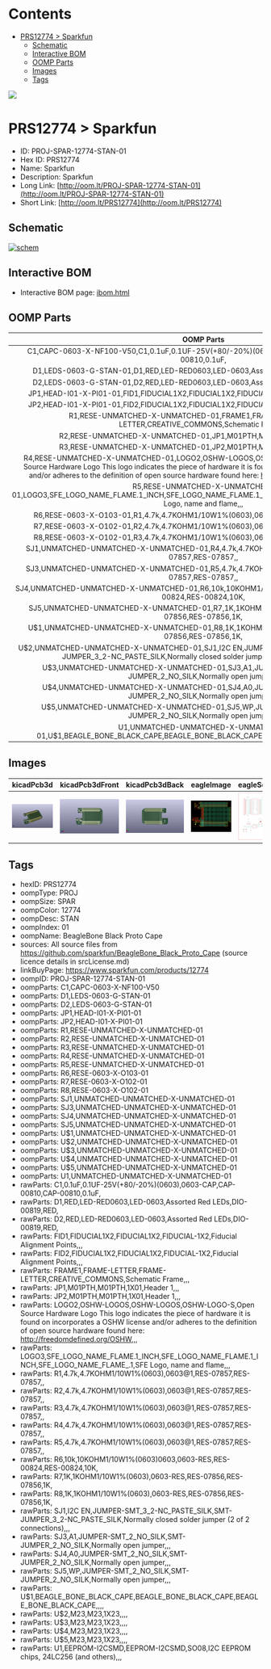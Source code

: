 



Contents
========

* [PRS12774 > Sparkfun](#prs12774--sparkfun)
	* [Schematic](#schematic)
	* [Interactive BOM](#interactive-bom)
	* [OOMP Parts](#oomp-parts)
	* [Images](#images)
	* [Tags](#tags)
  
![][im]
# PRS12774 > Sparkfun

- ID: PROJ-SPAR-12774-STAN-01
- Hex ID: PRS12774
- Name: Sparkfun
- Description: Sparkfun
- Long Link: [http://oom.lt/PROJ-SPAR-12774-STAN-01](http://oom.lt/PROJ-SPAR-12774-STAN-01)
- Short Link: [http://oom.lt/PRS12774](http://oom.lt/PRS12774)

## Schematic
  
[![schem](eagleSchemImage.png)](eagleSchemImage.png)
## Interactive BOM

- Interactive BOM page: [ibom.html](https://htmlpreview.github.io/?https://github.com/oomlout/oomlout_OOMP_projects/blob/main/PROJ-SPAR-12774-STAN-01/kicad/bom/ibom.html)

## OOMP Parts
  

|OOMP Parts|
| :---: |
|C1,CAPC-0603-X-NF100-V50,C1,0.1uF,0.1UF-25V(+80/-20%)(0603),0603-CAP,CAP-00810,CAP-00810,0.1uF,|
|D1,LEDS-0603-G-STAN-01,D1,RED,LED-RED0603,LED-0603,Assorted Red LEDs,DIO-00819,RED,|
|D2,LEDS-0603-G-STAN-01,D2,RED,LED-RED0603,LED-0603,Assorted Red LEDs,DIO-00819,RED,|
|JP1,HEAD-I01-X-PI01-01,FID1,FIDUCIAL1X2,FIDUCIAL1X2,FIDUCIAL-1X2,Fiducial Alignment Points,,,|
|JP2,HEAD-I01-X-PI01-01,FID2,FIDUCIAL1X2,FIDUCIAL1X2,FIDUCIAL-1X2,Fiducial Alignment Points,,,|
|R1,RESE-UNMATCHED-X-UNMATCHED-01,FRAME1,FRAME-LETTER,FRAME-LETTER,CREATIVE_COMMONS,Schematic Frame,,,|
|R2,RESE-UNMATCHED-X-UNMATCHED-01,JP1,M01PTH,M01PTH,1X01,Header 1,,,|
|R3,RESE-UNMATCHED-X-UNMATCHED-01,JP2,M01PTH,M01PTH,1X01,Header 1,,,|
|R4,RESE-UNMATCHED-X-UNMATCHED-01,LOGO2,OSHW-LOGOS,OSHW-LOGOS,OSHW-LOGO-S,Open Source Hardware Logo This logo indicates the piece of hardware it is found on incorporates a OSHW license and/or adheres to the definition of open source hardware found here: http://freedomdefined.org/OSHW,,,|
|R5,RESE-UNMATCHED-X-UNMATCHED-01,LOGO3,SFE_LOGO_NAME_FLAME.1_INCH,SFE_LOGO_NAME_FLAME.1_INCH,SFE_LOGO_NAME_FLAME_.1,SFE Logo, name and flame,,,|
|R6,RESE-0603-X-O103-01,R1,4.7k,4.7KOHM1/10W1%(0603),0603@1,RES-07857,RES-07857,,|
|R7,RESE-0603-X-O102-01,R2,4.7k,4.7KOHM1/10W1%(0603),0603@1,RES-07857,RES-07857,,|
|R8,RESE-0603-X-O102-01,R3,4.7k,4.7KOHM1/10W1%(0603),0603@1,RES-07857,RES-07857,,|
|SJ1,UNMATCHED-UNMATCHED-X-UNMATCHED-01,R4,4.7k,4.7KOHM1/10W1%(0603),0603@1,RES-07857,RES-07857,,|
|SJ3,UNMATCHED-UNMATCHED-X-UNMATCHED-01,R5,4.7k,4.7KOHM1/10W1%(0603),0603@1,RES-07857,RES-07857,,|
|SJ4,UNMATCHED-UNMATCHED-X-UNMATCHED-01,R6,10k,10KOHM1/10W1%(0603)0603,0603-RES,RES-00824,RES-00824,10K,|
|SJ5,UNMATCHED-UNMATCHED-X-UNMATCHED-01,R7,1K,1KOHM1/10W1%(0603),0603-RES,RES-07856,RES-07856,1K,|
|U$1,UNMATCHED-UNMATCHED-X-UNMATCHED-01,R8,1K,1KOHM1/10W1%(0603),0603-RES,RES-07856,RES-07856,1K,|
|U$2,UNMATCHED-UNMATCHED-X-UNMATCHED-01,SJ1,I2C EN,JUMPER-SMT_3_2-NC_PASTE_SILK,SMT-JUMPER_3_2-NC_PASTE_SILK,Normally closed solder jumper (2 of 2 connections),,,|
|U$3,UNMATCHED-UNMATCHED-X-UNMATCHED-01,SJ3,A1,JUMPER-SMT_2_NO_SILK,SMT-JUMPER_2_NO_SILK,Normally open jumper,,,|
|U$4,UNMATCHED-UNMATCHED-X-UNMATCHED-01,SJ4,A0,JUMPER-SMT_2_NO_SILK,SMT-JUMPER_2_NO_SILK,Normally open jumper,,,|
|U$5,UNMATCHED-UNMATCHED-X-UNMATCHED-01,SJ5,WP,JUMPER-SMT_2_NO_SILK,SMT-JUMPER_2_NO_SILK,Normally open jumper,,,|
|U1,UNMATCHED-UNMATCHED-X-UNMATCHED-01,U$1,BEAGLE_BONE_BLACK_CAPE,BEAGLE_BONE_BLACK_CAPE,BEAGLE_BONE_BLACK_CAPE,,,,|

## Images
  
  

|kicadPcb3d|kicadPcb3dFront|kicadPcb3dBack|eagleImage|eagleSchemImage|
| :---: | :---: | :---: | :---: | :---: |
|[![kicadPcb3d](kicadPcb3d_140.png)](kicadPcb3d.png)|[![kicadPcb3dFront](kicadPcb3dFront_140.png)](kicadPcb3dFront.png)|[![kicadPcb3dBack](kicadPcb3dBack_140.png)](kicadPcb3dBack.png)|[![eagleImage](eagleImage_140.png)](eagleImage.png)|[![eagleSchemImage](eagleSchemImage_140.png)](eagleSchemImage.png)|

## Tags

- hexID: PRS12774
- oompType: PROJ
- oompSize: SPAR
- oompColor: 12774
- oompDesc: STAN
- oompIndex: 01
- oompName: BeagleBone Black Proto Cape
- sources: All source files from https://github.com/sparkfun/BeagleBone_Black_Proto_Cape (source licence details in srcLicense.md)
- linkBuyPage: https://www.sparkfun.com/products/12774
- oompID: PROJ-SPAR-12774-STAN-01
- oompParts: C1,CAPC-0603-X-NF100-V50
- oompParts: D1,LEDS-0603-G-STAN-01
- oompParts: D2,LEDS-0603-G-STAN-01
- oompParts: JP1,HEAD-I01-X-PI01-01
- oompParts: JP2,HEAD-I01-X-PI01-01
- oompParts: R1,RESE-UNMATCHED-X-UNMATCHED-01
- oompParts: R2,RESE-UNMATCHED-X-UNMATCHED-01
- oompParts: R3,RESE-UNMATCHED-X-UNMATCHED-01
- oompParts: R4,RESE-UNMATCHED-X-UNMATCHED-01
- oompParts: R5,RESE-UNMATCHED-X-UNMATCHED-01
- oompParts: R6,RESE-0603-X-O103-01
- oompParts: R7,RESE-0603-X-O102-01
- oompParts: R8,RESE-0603-X-O102-01
- oompParts: SJ1,UNMATCHED-UNMATCHED-X-UNMATCHED-01
- oompParts: SJ3,UNMATCHED-UNMATCHED-X-UNMATCHED-01
- oompParts: SJ4,UNMATCHED-UNMATCHED-X-UNMATCHED-01
- oompParts: SJ5,UNMATCHED-UNMATCHED-X-UNMATCHED-01
- oompParts: U$1,UNMATCHED-UNMATCHED-X-UNMATCHED-01
- oompParts: U$2,UNMATCHED-UNMATCHED-X-UNMATCHED-01
- oompParts: U$3,UNMATCHED-UNMATCHED-X-UNMATCHED-01
- oompParts: U$4,UNMATCHED-UNMATCHED-X-UNMATCHED-01
- oompParts: U$5,UNMATCHED-UNMATCHED-X-UNMATCHED-01
- oompParts: U1,UNMATCHED-UNMATCHED-X-UNMATCHED-01
- rawParts: C1,0.1uF,0.1UF-25V(+80/-20%)(0603),0603-CAP,CAP-00810,CAP-00810,0.1uF,
- rawParts: D1,RED,LED-RED0603,LED-0603,Assorted Red LEDs,DIO-00819,RED,
- rawParts: D2,RED,LED-RED0603,LED-0603,Assorted Red LEDs,DIO-00819,RED,
- rawParts: FID1,FIDUCIAL1X2,FIDUCIAL1X2,FIDUCIAL-1X2,Fiducial Alignment Points,,,
- rawParts: FID2,FIDUCIAL1X2,FIDUCIAL1X2,FIDUCIAL-1X2,Fiducial Alignment Points,,,
- rawParts: FRAME1,FRAME-LETTER,FRAME-LETTER,CREATIVE_COMMONS,Schematic Frame,,,
- rawParts: JP1,M01PTH,M01PTH,1X01,Header 1,,,
- rawParts: JP2,M01PTH,M01PTH,1X01,Header 1,,,
- rawParts: LOGO2,OSHW-LOGOS,OSHW-LOGOS,OSHW-LOGO-S,Open Source Hardware Logo This logo indicates the piece of hardware it is found on incorporates a OSHW license and/or adheres to the definition of open source hardware found here: http://freedomdefined.org/OSHW,,,
- rawParts: LOGO3,SFE_LOGO_NAME_FLAME.1_INCH,SFE_LOGO_NAME_FLAME.1_INCH,SFE_LOGO_NAME_FLAME_.1,SFE Logo, name and flame,,,
- rawParts: R1,4.7k,4.7KOHM1/10W1%(0603),0603@1,RES-07857,RES-07857,,
- rawParts: R2,4.7k,4.7KOHM1/10W1%(0603),0603@1,RES-07857,RES-07857,,
- rawParts: R3,4.7k,4.7KOHM1/10W1%(0603),0603@1,RES-07857,RES-07857,,
- rawParts: R4,4.7k,4.7KOHM1/10W1%(0603),0603@1,RES-07857,RES-07857,,
- rawParts: R5,4.7k,4.7KOHM1/10W1%(0603),0603@1,RES-07857,RES-07857,,
- rawParts: R6,10k,10KOHM1/10W1%(0603)0603,0603-RES,RES-00824,RES-00824,10K,
- rawParts: R7,1K,1KOHM1/10W1%(0603),0603-RES,RES-07856,RES-07856,1K,
- rawParts: R8,1K,1KOHM1/10W1%(0603),0603-RES,RES-07856,RES-07856,1K,
- rawParts: SJ1,I2C EN,JUMPER-SMT_3_2-NC_PASTE_SILK,SMT-JUMPER_3_2-NC_PASTE_SILK,Normally closed solder jumper (2 of 2 connections),,,
- rawParts: SJ3,A1,JUMPER-SMT_2_NO_SILK,SMT-JUMPER_2_NO_SILK,Normally open jumper,,,
- rawParts: SJ4,A0,JUMPER-SMT_2_NO_SILK,SMT-JUMPER_2_NO_SILK,Normally open jumper,,,
- rawParts: SJ5,WP,JUMPER-SMT_2_NO_SILK,SMT-JUMPER_2_NO_SILK,Normally open jumper,,,
- rawParts: U$1,BEAGLE_BONE_BLACK_CAPE,BEAGLE_BONE_BLACK_CAPE,BEAGLE_BONE_BLACK_CAPE,,,,
- rawParts: U$2,M23,M23,1X23,,,,
- rawParts: U$3,M23,M23,1X23,,,,
- rawParts: U$4,M23,M23,1X23,,,,
- rawParts: U$5,M23,M23,1X23,,,,
- rawParts: U1,EEPROM-I2CSMD,EEPROM-I2CSMD,SO08,I2C EEPROM chips, 24LC256 (and others),,,



[im]: kicadPcb3d_450.png
